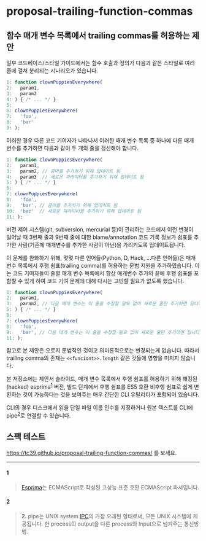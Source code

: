 # proposal-trailing-function-commas

## 함수 매개 변수 목록에서 trailing commas를 허용하는 제안

일부 코드베이스/스타일 가이드에서는 함수 호출과 정의가 다음과 같은 스타일로 여러 줄에 걸쳐 분리되는 시나리오가 있습니다.
```js
1: function clownPuppiesEverywhere(
2:   param1,
3:   param2
4: ) { /* ... */ }
5: 
6: clownPuppiesEverywhere(
7:   'foo',
8:   'bar'
9: );
```
이러한 경우 다른 코드 기여자가 나타나서 이러한 매개 변수 목록 중 하나에 다른 매개 변수를 추가하면 다음과 같이 두 개의 줄을 갱신해야 합니다.
```js
1: function clownPuppiesEverywhere(
2:   param1,
3:   param2, // 콤마를 추가하기 위해 업데이트 됨
4:   param3  // 새로운 파라미터를 추가하기 위해 업데이트 됨
5: ) { /* ... */ }
6: 
7: clownPuppiesEverywhere(
8:   'foo',
9:   'bar', // 콤마를 추가하기 위해 업데이트 됨
10:  'baz'  // 새로운 파라미터를 추가하기 위해 업데이트 됨
11: );
```
버전 제어 시스템(git, subversion, mercurial 등)이 관리하는 코드에서 이런 변경이 일어날 때 3번째 줄과 9번째 줄에 대한 blame/annotation 코드 기록 정보가 쉼표를 추가한 사람(기존에 매개변수를 추가한 사람이 아닌)을 가리키도록 업데이트됩니다.

이 문제를 완화하기 위해, 몇몇 다른 언어들(Python, D, Hack, …다른 언어들)은 매개 변수 목록에서 후행 쉼표(trailing comma)를 허용하는 문법 지원을 추가하였습니다. 이는 코드 기여자들이 줄별 매개 변수 목록에서 항상 매개변수 추가의 끝에 후행 쉼표를 포함할 수 있게 하여 코드 기여 문제에 대해 다시는 고민할 필요가 없도록 했습니다.
```js
1: function clownPuppiesEverywhere(
2:   param1,
3:   param2, // 다음 매개 변수는 이 줄을 수정할 필요 없이 새로운 줄만 추가하면 됩니다.
5: ) { /* ... */ }
6: 
7: clownPuppiesEverywhere(
8:   'foo',
9:   'bar', // 다음 매개 변수는 이 줄을 수정할 필요 없이 새로운 줄만 추가하면 됩니다.
11: );
```
참고로 본 제안은 오로지 문법적인 것이고 의미론적으로는 변경되는게 없습니다. 따라서 trailing comma의 존재는 `<<funciont>>.length` 같은 것들에 영향을 미치지 않습니다.

본 저장소에는 제안서 슬라이드, 매개 변수 목록에서 후행 쉼표를 허용하기 위해 해킹된(hacked) esprima<sup>[1][]</sup> 버전, 빌드 단계에서 후행 쉼표를 ES5 호환 비후행 쉼표로 쉽게 변환하는 것이 가능하다는 것을 보여주는 매우 간단한 CLI 유틸리티가 포함되어 있습니다.

CLI의 경우 디스크에서 읽을 단일 파일 이름 인수를 지정하거나 원본 텍스트를 CLI에 pipe<sup>[2][]</sup>로 연결할 수 있습니다.
## 스펙 테스트
https://tc39.github.io/proposal-trailing-function-commas/ 를 보세요.

---
[1]: #1
[2]: #2

#### 1

> [Esprima](https://esprima.org)는 ECMAScript로 작성된 고성능 표준 호환 ECMAScript 파서입니다.

#### 2

> <a name='note2'>2.</a> pipe는 UNIX system [IPC](https://en.wikipedia.org/wiki/Inter-process_communication)의 가장 오래된 형태로써, 모든 UNIX 시스템에 제공됩니다. 한 process의 output을 다른 process의 Input으로 넘겨주는 통신방법.
